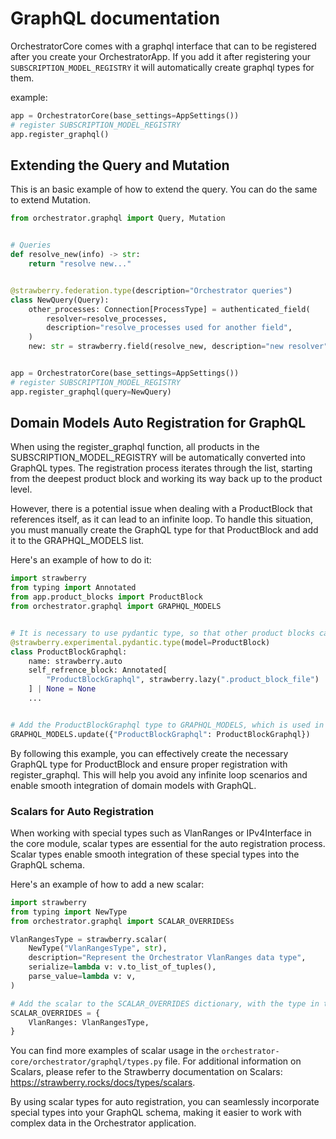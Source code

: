 # GraphQL documentation

OrchestratorCore comes with a graphql interface that can to be registered after you create your OrchestratorApp.
If you add it after registering your `SUBSCRIPTION_MODEL_REGISTRY` it will automatically create graphql types for them.

example:

```python
app = OrchestratorCore(base_settings=AppSettings())
# register SUBSCRIPTION_MODEL_REGISTRY
app.register_graphql()
```

## Extending the Query and Mutation

This is an basic example of how to extend the query.
You can do the same to extend Mutation.

```python
from orchestrator.graphql import Query, Mutation


# Queries
def resolve_new(info) -> str:
    return "resolve new..."


@strawberry.federation.type(description="Orchestrator queries")
class NewQuery(Query):
    other_processes: Connection[ProcessType] = authenticated_field(
        resolver=resolve_processes,
        description="resolve_processes used for another field",
    )
    new: str = strawberry.field(resolve_new, description="new resolver")


app = OrchestratorCore(base_settings=AppSettings())
# register SUBSCRIPTION_MODEL_REGISTRY
app.register_graphql(query=NewQuery)
```

## Domain Models Auto Registration for GraphQL

When using the register_graphql function, all products in the SUBSCRIPTION_MODEL_REGISTRY will be automatically converted into GraphQL types.
The registration process iterates through the list, starting from the deepest product block and working its way back up to the product level.

However, there is a potential issue when dealing with a ProductBlock that references itself, as it can lead to an infinite loop.
To handle this situation, you must manually create the GraphQL type for that ProductBlock and add it to the GRAPHQL_MODELS list.

Here's an example of how to do it:

```python
import strawberry
from typing import Annotated
from app.product_blocks import ProductBlock
from orchestrator.graphql import GRAPHQL_MODELS


# It is necessary to use pydantic type, so that other product blocks can recognize it when typing to GraphQL.
@strawberry.experimental.pydantic.type(model=ProductBlock)
class ProductBlockGraphql:
    name: strawberry.auto
    self_refrence_block: Annotated[
        "ProductBlockGraphql", strawberry.lazy(".product_block_file")
    ] | None = None
    ...


# Add the ProductBlockGraphql type to GRAPHQL_MODELS, which is used in auto-registration for already created product blocks.
GRAPHQL_MODELS.update({"ProductBlockGraphql": ProductBlockGraphql})
```

By following this example, you can effectively create the necessary GraphQL type for ProductBlock and ensure proper registration with register_graphql. This will help you avoid any infinite loop scenarios and enable smooth integration of domain models with GraphQL.

### Scalars for Auto Registration

When working with special types such as VlanRanges or IPv4Interface in the core module, scalar types are essential for the auto registration process.
Scalar types enable smooth integration of these special types into the GraphQL schema.

Here's an example of how to add a new scalar:

```python
import strawberry
from typing import NewType
from orchestrator.graphql import SCALAR_OVERRIDESs

VlanRangesType = strawberry.scalar(
    NewType("VlanRangesType", str),
    description="Represent the Orchestrator VlanRanges data type",
    serialize=lambda v: v.to_list_of_tuples(),
    parse_value=lambda v: v,
)

# Add the scalar to the SCALAR_OVERRIDES dictionary, with the type in the product block as the key and the scalar as the value
SCALAR_OVERRIDES = {
    VlanRanges: VlanRangesType,
}
```

You can find more examples of scalar usage in the `orchestrator-core/orchestrator/graphql/types.py` file.
For additional information on Scalars, please refer to the Strawberry documentation on Scalars: https://strawberry.rocks/docs/types/scalars.

By using scalar types for auto registration, you can seamlessly incorporate special types into your GraphQL schema, making it easier to work with complex data in the Orchestrator application.
